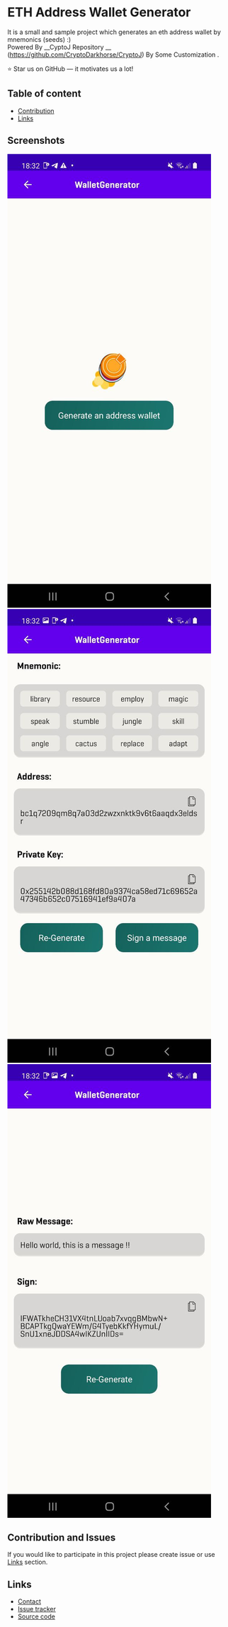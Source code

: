 # ETH Address Wallet Generator

It is a small and sample project which generates an eth address wallet by mnemonics (seeds) :) <br />
Powered By __CyptoJ Repository __ (https://github.com/CryptoDarkhorse/CryptoJ) By Some Customization  . <br />

:star: Star us on GitHub — it motivates us a lot!

## Table of content

- [Contribution](#contribution-and-issues)
- [Links](#links)


## Screenshots 

<img src="https://github.com/soheil-mohammadi/AddressWalletGenerator/blob/main/IMAGE%202023-08-19%2017:42:32.jpg" alt="Eth Wallet Generator Screenshot"  />

<img src="https://github.com/soheil-mohammadi/AddressWalletGenerator/blob/main/IMAGE%202023-08-19%2017:42:34.jpg" alt="Eth Wallet Generator Screenshot" />

<img src="https://github.com/soheil-mohammadi/AddressWalletGenerator/blob/main/IMAGE%202023-08-19%2017:42:35.jpg" alt="Eth Wallet Generator Screenshot"  />


## Contribution and Issues

If you would like to participate in this project please create issue or use [Links](#links) section.


## Links

* [Contact](https://www.linkedin.com/in/soheil-mohammadi-16412a167)
* [Issue tracker](https://github.com/soheil-mohammadi/AddressWalletGenerator/issues)
* [Source code](https://github.com/soheil-mohammadi/AddressWalletGenerator)
